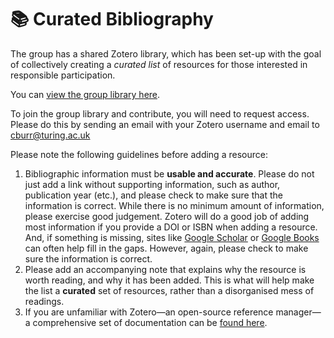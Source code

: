 # :books: Curated Bibliography

The group has a shared Zotero library, which has been set-up with the goal of collectively creating a *curated list* of resources for those interested in responsible participation.

You can [view the group library here](https://www.zotero.org/groups/2746789/facilitating_responsible_participation_in_data_science/library).

To join the group library and contribute, you will need to request access. Please do this by sending an email with your Zotero username and email to cburr@turing.ac.uk

Please note the following guidelines before adding a resource:

1. Bibliographic information must be **usable and accurate**. Please do not just add a link without supporting information, such as author, publication year (etc.), and please check to make sure that the information is correct. While there is no minimum amount of information, please exercise good judgement. Zotero will do a good job of adding most information if you provide a DOI or ISBN when adding a resource. And, if something is missing, sites like [Google Scholar](https://scholar.google.com) or [Google Books](https://books.google.com) can often help fill in the gaps. However, again, please check to make sure the information is correct.
2. Please add an accompanying note that explains why the resource is worth reading, and why it has been added. This is what will help make the list a **curated** set of resources, rather than a disorganised mess of readings.
3. If you are unfamiliar with Zotero—an open-source reference manager—a comprehensive set of documentation can be [found here](https://www.zotero.org/support/).
